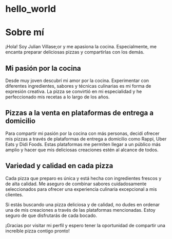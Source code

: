 # hello_world
# Sobre mí

¡Hola! Soy Julian Villase;or y me apasiona la cocina. Especialmente, me encanta preparar deliciosas pizzas y compartirlas con los demás.

## Mi pasión por la cocina

Desde muy joven descubrí mi amor por la cocina. Experimentar con diferentes ingredientes, sabores y técnicas culinarias es mi forma de expresión creativa. La pizza se convirtió en mi especialidad y he perfeccionado mis recetas a lo largo de los años.

## Pizzas a la venta en plataformas de entrega a domicilio

Para compartir mi pasión por la cocina con más personas, decidí ofrecer mis pizzas a través de plataformas de entrega a domicilio como Rappi, Uber Eats y Didi Foods. Estas plataformas me permiten llegar a un público más amplio y hacer que mis deliciosas creaciones estén al alcance de todos.

## Variedad y calidad en cada pizza

Cada pizza que preparo es única y está hecha con ingredientes frescos y de alta calidad. Me aseguro de combinar sabores cuidadosamente seleccionados para ofrecer una experiencia culinaria excepcional a mis clientes.

Si estás buscando una pizza deliciosa y de calidad, no dudes en ordenar una de mis creaciones a través de las plataformas mencionadas. Estoy seguro de que disfrutarás de cada bocado.

¡Gracias por visitar mi perfil y espero tener la oportunidad de compartir una increíble pizza contigo pronto!

